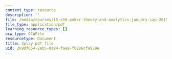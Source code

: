 ```yaml
---
content_type: resource
description: ''
file: /media/courses/15-s50-poker-theory-and-analytics-january-iap-2015/269df0542eb50a94faeaf0286cfa959e_kn92WXcKr0M.pdf
file_type: application/pdf
learning_resource_types: []
ocw_type: OCWFile
resourcetype: Document
title: 3play pdf file
uid: 269df054-2eb5-0a94-faea-f0286cfa959e
---
```


